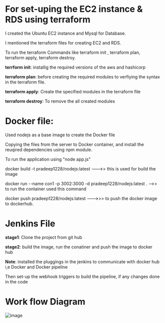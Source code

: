 # For set-uping the EC2 instance & RDS using terraform

I created the Ubuntu EC2 instance and Mysql for Database.

I mentioned the terraform files for creating EC2 and RDS.

To run the terraform Commands like terraform init , terraform plan, terraform apply, terraform destroy.

**terrform init**: installig the required versions of the aws and hashicorp

**terraform plan**: before creating the required modules to verfiying the syntax in the terraform file.

**terraform apply**: Create the specified modules in the terraform file

**terraform destroy**: To remove the all created modules 


# Docker file:
Used nodejs as a base image to create the Docker file 

Copying the files from the server to Docker container, and install the reuqired dependencies using npm module.

To run the application using "node app.js"

docker build -t pradeep1228/nodejs:latest --->> this is used for build the image

docker run --name con1 -p 3002:3000 -d pradeep1228/nodejs:latest . -->> to run the container used this command

docker push pradeep1228/nodejs:latest --->>> to push the docker image to dockerhub.


# Jenkins File

**stage1**: Clone the project from git hub

**stage2**: build the image, run the conatiner and  push the image to docker hub

**Note**: installed the pluggings in the jenkins to communicate with docker hub i,e Docker and Docker pipeline

Then set-up the webhook triggers to build the pipeline, if any changes done in the code 

# Work flow Diagram

![image](https://github.com/user-attachments/assets/b68fe37f-b7de-4f15-b5c6-ee1e2441c3a6)


